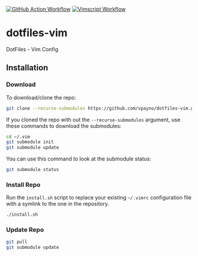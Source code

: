 [![GitHub Action Workflow](https://github.com/vpayno/dotfiles-vim/actions/workflows/gh-actions.yml/badge.svg)](https://github.com/vpayno/dotfiles-vim/actions/workflows/gh-actions.yml)
[![Vimscript Workflow](https://github.com/vpayno/dotfiles-vim/actions/workflows/vimscript.yml/badge.svg)](https://github.com/vpayno/dotfiles-vim/actions/workflows/vimscript.yml)

# dotfiles-vim

DotFiles - Vim Config

## Installation

### Download

To download/clone the repo:

```bash
git clone --recurse-submodules https://github.com/vpayno/dotfiles-vim.git ~/.vim
```

If you cloned the repo with out the `--recurse-submodules` argument, use these commands to download the submodules:

```bash
cd ~/.vim
git submodule init
git submodule update
```

You can use this command to look at the submodule status:

```bash
git submodule status
```

### Install Repo

Run the `install.sh` script to replace your existing `~/.vimrc` configuration file with a symlink to the one in the repository.

```bash
./install.sh
```

### Update Repo

```bash
git pull
git submodule update
```
